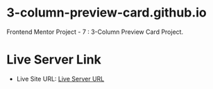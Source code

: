 # 3-column-preview-card.github.io
Frontend Mentor Project - 7 : 3-Column Preview Card Project.

# Live Server Link
- Live Site URL: [Live Server URL](https://prasannapandhare.github.io/3-column-preview-card.github.io/)
